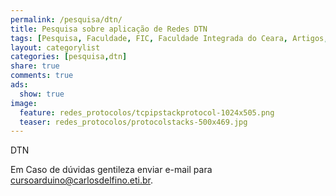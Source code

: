 ```yaml
---
permalink: /pesquisa/dtn/
title: Pesquisa sobre aplicação de Redes DTN
tags: [Pesquisa, Faculdade, FIC, Faculdade Integrada do Ceara, Artigos, Desenvolvimento, Inovação, TCP/IP, IVN, Intelligent Vehicular Network, DTN, Delay-Tolerant Network, Disruption-Tolerant Network, VDTN, Vehicular Delay-Tolerant Network]
layout: categorylist
categories: [pesquisa,dtn]
share: true
comments: true
ads:
  show: true 
image:
  feature: redes_protocolos/tcpipstackprotocol-1024x505.png
  teaser: redes_protocolos/protocolstacks-500x469.jpg
--- 
```


DTN

<!--more-->


Em Caso de dúvidas gentileza enviar e-mail para <a href="mailto:consultoria@carlosdelfino.eti.br">cursoarduino@carlosdelfino.eti.br</a>.
